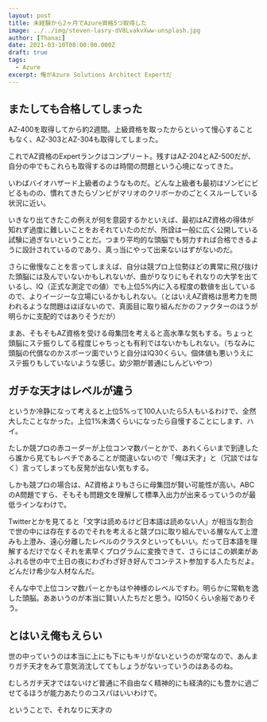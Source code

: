 ```yaml
---
layout: post
title: 未経験から2ヶ月でAzure資格5つ取得した
image: ../../img/steven-lasry-dV8LvakvXww-unsplash.jpg
author: [Thanai]
date: 2021-03-10T08:00:00.000Z
draft: true
tags:
  - Azure
excerpt: 俺がAzure Solutions Architect Expertだ
---
```


<!-- prettier-ignore-start -->

## またしても合格してしまった

AZ-400を取得してから約2週間。上級資格を取ったからといって慢心することもなく、AZ-303とAZ-304も取得してしまった。

これでAZ資格のExpertランクはコンプリート。残すはAZ-204とAZ-500だが、自分の中でもこれらも取得するのは時間の問題という心境になってきた。

いわばバイオハザード上級者のようなものだ。どんな上級者も最初はゾンビにビビるものの、慣れてきたらゾンビがマリオのクリボーかのごとくスルーしている状況に近い。

いきなり出てきたこの例えが何を意図するかといえば、最初はAZ資格の得体が知れず過度に難しいことをおそれていたのだが、所詮は一般に広く公開している試験に過ぎないということだ。つまり平均的な頭脳でも努力すれば合格できるように設計されているのであり、真っ当にやって出来ないはずがないのだ。

さらに傲慢なことを言ってしまえば、自分は競プロ上位勢ほどの異常に飛び抜けた頭脳には及んでいないかもしれないが、曲がりなりにもそれなりの大学を出ているし、IQ（正式な測定での値）でも上位5%内に入る程度の数値を出しているので、よりイージーな立場にいるかもしれない。（とはいえAZ資格は思考力を問われるような問題はほぼないので、真面目に取り組んだかのファクターのほうが明らかに支配的ではありそうだが）

まあ、そもそもAZ資格を受ける母集団を考えると高水準な気もする。ちょっと頭脳にステ振りしてる程度じゃちっとも有利ではないかもしれない。（ちなみに頭脳の代償なのかスポーツ面でいうと自分はIQ30くらい。個体値も悪いうえにステ振りもしていないような感じ。幼少期が普通にしんどいやつ）

## ガチな天才はレベルが違う

というか冷静になって考えると上位5%って100人いたら5人もいるわけで、全然大したことなかった。上位1%未満くらいになったら自慢することにします、ハイ。

たしか競プロの赤コーダーが上位コンマ数パーとかで、あれくらいまで到達したら誰から見てもレベチであることが間違いないので「俺は天才」と（冗談ではなく）言ってしまっても反発が出ない気もする。

しかも競プロの場合は、AZ資格よりもさらに母集団が賢い可能性が高い。ABCのA問題ですら、そもそも問題文を理解して標準入出力が出来るっていうのが最低ラインなわけで。

Twitterとかを見てると「文字は読めるけど日本語は読めない人」が相当な割合で世の中には存在するのでそれを考えると競プロに取り組んでいる層なんて上澄みも上澄み、遠心分離したレベルのクラスタといってもいい。だって日本語を理解するだけでなくそれを素早くプログラムに変換できて、さらにはこの娯楽があふれる世の中で土日の夜にわざわざ好き好んでコンテスト参加する人たちだよ。どんだけ希少な人材なんだ。

そんな中で上位コンマ数パーとかもはや神様のレベルですわ。明らかに常軌を逸した頭脳。ああいうのが本当に賢い人たちだと思う。IQ150くらい余裕でありそう。

## とはいえ俺もえらい

世の中っていうのは本当に上にも下にもキリがないというのが常なので、あんまりガチ天才をみて意気消沈しててもしょうがないっていうのはあるのね。

むしろガチ天才ではないけど普通に不自由なく精神的にも経済的にも豊かに過ごせてるほうが能力あたりのコスパはいいわけで。

ということで、それなりに天才の

<!-- prettier-ignore-end -->
